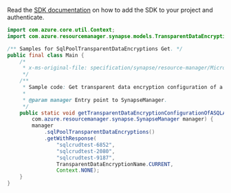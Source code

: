 Read the [SDK documentation](https://github.com/Azure/azure-sdk-for-java/blob/azure-resourcemanager-synapse_1.0.0-beta.4/sdk/synapse/azure-resourcemanager-synapse/README.md) on how to add the SDK to your project and authenticate.

```java
import com.azure.core.util.Context;
import com.azure.resourcemanager.synapse.models.TransparentDataEncryptionName;

/** Samples for SqlPoolTransparentDataEncryptions Get. */
public final class Main {
    /*
     * x-ms-original-file: specification/synapse/resource-manager/Microsoft.Synapse/stable/2021-06-01/examples/GetSqlPoolTransparentDataEncryption.json
     */
    /**
     * Sample code: Get transparent data encryption configuration of a SQL Analytics pool.
     *
     * @param manager Entry point to SynapseManager.
     */
    public static void getTransparentDataEncryptionConfigurationOfASQLAnalyticsPool(
        com.azure.resourcemanager.synapse.SynapseManager manager) {
        manager
            .sqlPoolTransparentDataEncryptions()
            .getWithResponse(
                "sqlcrudtest-6852",
                "sqlcrudtest-2080",
                "sqlcrudtest-9187",
                TransparentDataEncryptionName.CURRENT,
                Context.NONE);
    }
}
```

